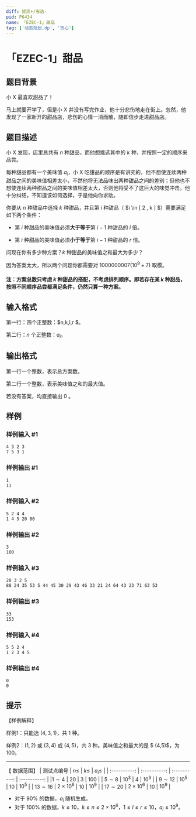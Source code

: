 ```yaml
---
diff: 提高+/省选-
pid: P6434
name: 「EZEC-1」甜品
tag: ['动态规划,dp', '贪心']
---
```

# 「EZEC-1」甜品
## 题目背景

小 X 最喜欢甜品了！

马上就要开学了，但是小 X 并没有写完作业，他十分悲伤地走在街上。忽然，他发现了一家新开的甜品店，悲伤的心情一消而散，随即信步走进甜品店。
## 题目描述

小 X 发现，店里总共有 $n$ 种甜品，而他想挑选其中的 $k$ 种，并按照一定的顺序来品尝。

每种甜品都有一个美味值 $a_i$，小 X 吃甜品的顺序是有讲究的，他不想使连续两种甜品之间的美味值相差太小，不然他将无法品味出两种甜品之间的差别；但他也不想使连续两种甜品之间的美味值相差太大，否则他将受不了这巨大的味觉冲击。他十分纠结，不知道该如何选择，于是他向你求助。

你要从 $n$ 种甜品中选择 $k$ 种甜品，并且第 $i$  种甜品（ $i \in [ 2 , k ] $）需要满足如下两个条件：

- 第 $i$ 种甜品的美味值必须**大于等于**第 $i-1$ 种甜品的 $l$ 倍。

- 第 $i$ 种甜品的美味值必须**小于等于**第 $i-1$ 种甜品的 $r$ 倍。

问现在你有多少种方案？$k$ 种甜品的美味值之和最大为多少？

因为答案太大，所以两个问题你都需要对 $1000000007$($10^9+7$)  取模。

#### 注：方案总数只考虑 $k$ 种甜品的搭配，不考虑排列顺序。即若存在某 $k$ 种甜品，按照不同顺序品尝都满足条件，仍然只算一种方案。
## 输入格式

第一行：四个正整数：$n,k,l,r $。

第二行：$n$ 个正整数：$a_i$。
## 输出格式

第一行一个整数，表示总方案数。

第二行一个整数，表示美味值之和的最大值。

若没有答案，均直接输出 $0$ 。
## 样例

### 样例输入 #1
```
4 3 2 3
7 5 3 1
```
### 样例输出 #1
```
1
11
```
### 样例输入 #2
```
5 2 4 4
1 4 5 20 80
```
### 样例输出 #2
```
3
100
```
### 样例输入 #3
```
20 3 2 5
88 24 35 53 5 44 45 30 29 43 46 33 21 24 64 43 23 71 63 53 
```
### 样例输出 #3
```
33
153
```
### 样例输入 #4
```
5 5 2 4
1 2 3 4 5
```
### 样例输出 #4
```
0
0
```
## 提示

【样例解释】

样例1：只能选 $(4,3,1)$，共 $1$ 种。

样例2：$(1,2)$ 或 $(3,4)$ 或 $(4,5)$，共 $3$ 种。美味值之和最大的是 $ (4,5)$，为 $100$。

------------

【 数据范围】
| 测试点编号 | $n\le$ | $k\le$ | $a_i\le$ |
| :----------: | :----------: | :----------: | :----------: | 
|$1 \sim 4$ | $20$ | $3$ | $100$ | 
| $5 \sim 8$ | $10^3$ | $4$ | $10^3$ | 
| $9 \sim 12$ | $10^5$ | $10$ | $10^5$ | 
| $13 \sim 16$ | $2\times 10^6$ | $10$ | $10^9$ | 
| $17 \sim 20$ | $2\times 10^6$ | $10$ | $10^9$ | 
- 对于 $90\%$ 的数据，$a_i$ 随机生成。
- 对于 $100\%$ 的数据，$k \le 10$，$k \le n \le 2\times 10^6$，$1 \le l \le r \le 10$，$a_i \le 10^9$。


